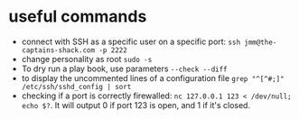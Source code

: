 # useful commands

* connect with SSH as a specific user on a specific port: `ssh jmm@the-captains-shack.com -p 2222`
* change personality as root `sudo -s`
* To dry run a play book, use parameters `--check --diff`
* to display the uncommented lines of a configuration file `grep "^[^#;]" /etc/ssh/sshd_config | sort`
* checking if a port is correctly firewalled: `nc 127.0.0.1 123 < /dev/null; echo $?`. It will output 0 if port 123 is open, and 1 if it's closed.